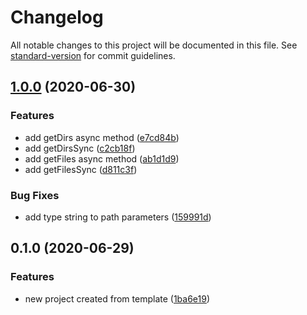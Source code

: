 # Changelog

All notable changes to this project will be documented in this file. See [standard-version](https://github.com/conventional-changelog/standard-version) for commit guidelines.

## [1.0.0](https://github.com/justinkalland/d-list/compare/v0.1.0...v1.0.0) (2020-06-30)


### Features

* add getDirs async method ([e7cd84b](https://github.com/justinkalland/d-list/commit/e7cd84bb21efa239ee6a8cd540f121a0b94660c1))
* add getDirsSync ([c2cb18f](https://github.com/justinkalland/d-list/commit/c2cb18f67ef28f116142615b1fa2a5f451aefa74))
* add getFiles async method ([ab1d1d9](https://github.com/justinkalland/d-list/commit/ab1d1d9b15022e8fa7ca94441f6ff5d0c8794d85))
* add getFilesSync ([d811c3f](https://github.com/justinkalland/d-list/commit/d811c3f94bab9af3b0a37b806bcf92e488a3c4d2))


### Bug Fixes

* add type string to path parameters ([159991d](https://github.com/justinkalland/d-list/commit/159991d2f4fefb3f9e656b64d1452c18bab0c86a))

## 0.1.0 (2020-06-29)


### Features

* new project created from template ([1ba6e19](https://github.com/justinkalland/d-list/commit/1ba6e194aa09a0487ce191f471e5a16391b7f243))
